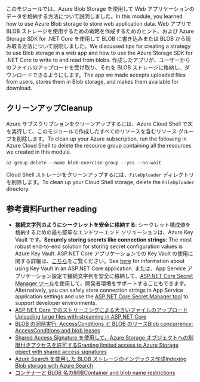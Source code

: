 <span data-ttu-id="6fe20-101">このモジュールでは、Azure Blob Storage を使用して Web アプリケーションのデータを格納する方法について説明しました。</span><span class="sxs-lookup"><span data-stu-id="6fe20-101">In this module, you learned how to use Azure Blob storage to store web application data.</span></span> <span data-ttu-id="6fe20-102">Web アプリで BLOB ストレージを使用するための戦略を作成するためのヒント、および Azure Storage SDK for .NET Core を使用して BLOB に書き込みまたは BLOB から読み取る方法について説明しました。</span><span class="sxs-lookup"><span data-stu-id="6fe20-102">We discussed tips for creating a strategy to use Blob storage in a web app and how to use the Azure Storage SDK for .NET Core to write to and read from blobs.</span></span> <span data-ttu-id="6fe20-103">作成したアプリが、ユーザーからのファイルのアップロードを受け取り、それを BLOB ストレージに格納し、ダウンロードできるようにします。</span><span class="sxs-lookup"><span data-stu-id="6fe20-103">The app we made accepts uploaded files from users, stores them in Blob storage, and makes them available for download.</span></span>

## <a name="cleanup"></a><span data-ttu-id="6fe20-104">クリーンアップ</span><span class="sxs-lookup"><span data-stu-id="6fe20-104">Cleanup</span></span>

<span data-ttu-id="6fe20-105">Azure サブスクリプションをクリーンアップするには、Azure Cloud Shell で次を実行して、このモジュールで作成したすべてのリソースを含むリソース グループを削除します。</span><span class="sxs-lookup"><span data-stu-id="6fe20-105">To clean up your Azure subscription, run the following in Azure Cloud Shell to delete the resource group containing all the resources we created in this module.</span></span>

```console
az group delete --name blob-exercise-group --yes --no-wait
```

<span data-ttu-id="6fe20-106">Cloud Shell ストレージをクリーンアップするには、`FileUploader` ディレクトリを削除します。</span><span class="sxs-lookup"><span data-stu-id="6fe20-106">To clean up your Cloud Shell storage, delete the `FileUploader` directory.</span></span>

## <a name="further-reading"></a><span data-ttu-id="6fe20-107">参考資料</span><span class="sxs-lookup"><span data-stu-id="6fe20-107">Further reading</span></span>

* <span data-ttu-id="6fe20-108">**接続文字列のようにシークレットを安全に格納する**: シークレット構成値を格納するための最も堅牢なエンドツーエンド ソリューションは、Azure Key Vault です。</span><span class="sxs-lookup"><span data-stu-id="6fe20-108">**Securely storing secrets like connection strings**: The most robust end-to-end solution for storing secret configuration values is Azure Key Vault.</span></span> <span data-ttu-id="6fe20-109">ASP.NET Core アプリケーションでの Key Vault の使用に関する詳細は、[こちら](https://docs.microsoft.com/aspnet/core/security/key-vault-configuration?view=aspnetcore-2.1&tabs=aspnetcore2x)をご覧ください。</span><span class="sxs-lookup"><span data-stu-id="6fe20-109">See [here](https://docs.microsoft.com/aspnet/core/security/key-vault-configuration?view=aspnetcore-2.1&tabs=aspnetcore2x) for information about using Key Vault in an ASP.NET Core application.</span></span> <span data-ttu-id="6fe20-110">または、App Service アプリケーション設定で接続文字列を安全に格納して、[ASP.NET Core Secret Manager ツール](https://docs.microsoft.com/aspnet/core/security/app-secrets?view=aspnetcore-2.1&tabs=windows)を使用して、開発者環境をサポートすることもできます。</span><span class="sxs-lookup"><span data-stu-id="6fe20-110">Alternatively, you can safely store connection strings in App Service application settings and use the [ASP.NET Core Secret Manager tool](https://docs.microsoft.com/aspnet/core/security/app-secrets?view=aspnetcore-2.1&tabs=windows) to support developer environments.</span></span>
* [<span data-ttu-id="6fe20-111">ASP.NET Core でのストリーミングによる大きいファイルのアップロード</span><span class="sxs-lookup"><span data-stu-id="6fe20-111">Uploading large files with streaming in ASP.NET Core</span></span>](https://docs.microsoft.com/aspnet/core/mvc/models/file-uploads?view=aspnetcore-2.1#uploading-large-files-with-streaming)
* [<span data-ttu-id="6fe20-112">BLOB の同時実行: AccessConditions と BLOB のリース</span><span class="sxs-lookup"><span data-stu-id="6fe20-112">Blob concurrency: AccessConditions and blob leases</span></span>](https://azure.microsoft.com/blog/managing-concurrency-in-microsoft-azure-storage-2/)
* [<span data-ttu-id="6fe20-113">Shared Access Signature を使用して、Azure Storage オブジェクトへの制限付きアクセスを許可する</span><span class="sxs-lookup"><span data-stu-id="6fe20-113">Granting limited access to Azure Storage object with shared access signatures</span></span>](https://docs.microsoft.com/azure/storage/common/storage-dotnet-shared-access-signature-part-1)
* [<span data-ttu-id="6fe20-114">Azure Search を使用した BLOB ストレージのインデックス作成</span><span class="sxs-lookup"><span data-stu-id="6fe20-114">Indexing Blob storage with Azure Search</span></span>](https://docs.microsoft.com/azure/search/search-howto-indexing-azure-blob-storage)
* [<span data-ttu-id="6fe20-115">コンテナーと BLOB 名の制限</span><span class="sxs-lookup"><span data-stu-id="6fe20-115">Container and blob name restrictions</span></span>](https://docs.microsoft.com/rest/api/storageservices/naming-and-referencing-containers--blobs--and-metadata#resource-names)